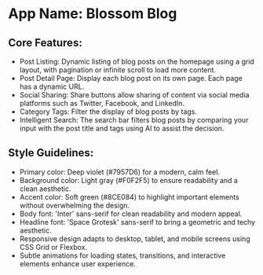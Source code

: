 # **App Name**: Blossom Blog

## Core Features:

- Post Listing: Dynamic listing of blog posts on the homepage using a grid layout, with pagination or infinite scroll to load more content.
- Post Detail Page: Display each blog post on its own page. Each page has a dynamic URL.
- Social Sharing: Share buttons allow sharing of content via social media platforms such as Twitter, Facebook, and LinkedIn.
- Category Tags: Filter the display of blog posts by tags.
- Intelligent Search: The search bar filters blog posts by comparing your input with the post title and tags using AI to assist the decision.

## Style Guidelines:

- Primary color: Deep violet (#7957D6) for a modern, calm feel.
- Background color: Light gray (#F0F2F5) to ensure readability and a clean aesthetic.
- Accent color: Soft green (#8CE084) to highlight important elements without overwhelming the design.
- Body font: 'Inter' sans-serif for clean readability and modern appeal.
- Headline font: 'Space Grotesk' sans-serif to bring a geometric and techy aesthetic.
- Responsive design adapts to desktop, tablet, and mobile screens using CSS Grid or Flexbox.
- Subtle animations for loading states, transitions, and interactive elements enhance user experience.